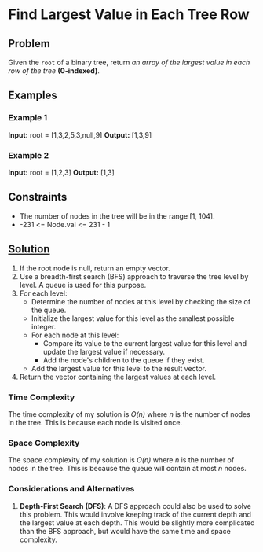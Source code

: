 # Find Largest Value in Each Tree Row

## Problem

Given the `root` of a binary tree, return *an array of the largest value in each row of the tree* **(0-indexed)**.

## Examples

### Example 1

**Input:** root = [1,3,2,5,3,null,9]
**Output:** [1,3,9]

### Example 2

**Input:** root = [1,2,3]
**Output:** [1,3]

## Constraints

- The number of nodes in the tree will be in the range [1, 104].
- -231 <= Node.val <= 231 - 1

## [Solution](https://github.com/TateHouse/LeetCode/blob/master/Algorithms/FindLargestValueInEachTreeRow/FindLargestValueInEachTreeRow.cpp)

1. If the root node is null, return an empty vector.
2. Use a breadth-first search (BFS) approach to traverse the tree level by level. A queue is used for this purpose.
3. For each level:
   - Determine the number of nodes at this level by checking the size of the queue.
   - Initialize the largest value for this level as the smallest possible integer.
   - For each node at this level:
     - Compare its value to the current largest value for this level and update the largest value if necessary.
     - Add the node's children to the queue if they exist.
   - Add the largest value for this level to the result vector.
4. Return the vector containing the largest values at each level.

### Time Complexity
The time complexity of my solution is *O(n)* where *n* is the number of nodes in the tree. This is because each node is
visited once.

### Space Complexity
The space complexity of my solution is *O(n)* where *n* is the number of nodes in the tree. This is because the queue
will contain at most *n* nodes.

### Considerations and Alternatives
1. **Depth-First Search (DFS)**: A DFS approach could also be used to solve this problem. This would involve keeping track
   of the current depth and the largest value at each depth. This would be slightly more complicated than the BFS
   approach, but would have the same time and space complexity.